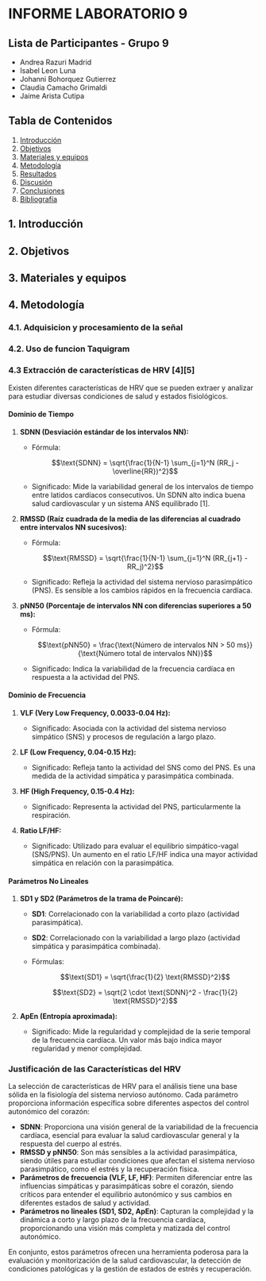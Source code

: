 # INFORME LABORATORIO 9
## Lista de Participantes - Grupo 9

- Andrea Razuri Madrid
- Isabel Leon Luna
- Johanni Bohorquez Gutierrez
- Claudia Camacho Grimaldi
- Jaime Arista Cutipa 

## Tabla de Contenidos

1. [Introducción](#1-introducción)
2. [Objetivos](#2-objetivos)
3. [Materiales y equipos](#3-materiales-y-equipos)
4. [Metodología](#4-metodología)
5. [Resultados](#5-resultados)
6. [Discusión](#6-discusión)
7. [Conclusiones](#7-conclusiones)
8. [Bibliografía](#8-bibliografía)


## 1. Introducción

## 2. Objetivos

## 3. Materiales y equipos

## 4. Metodología

### 4.1. Adquisicion y procesamiento de la señal

### 4.2. Uso de funcion Taquigram

### 4.3 Extracción de características de HRV [4][5]

Existen diferentes características de HRV que se pueden extraer y analizar para estudiar diversas condiciones de salud y estados fisiológicos.

#### Dominio de Tiempo

1. **SDNN (Desviación estándar de los intervalos NN):**
   - Fórmula:

     $$\text{SDNN} = \sqrt{\frac{1}{N-1} \sum_{j=1}^N (RR_j - \overline{RR})^2}$$
   
   - Significado: Mide la variabilidad general de los intervalos de tiempo entre latidos cardíacos consecutivos. Un SDNN alto indica buena salud cardiovascular y un sistema ANS equilibrado [1].

2. **RMSSD (Raíz cuadrada de la media de las diferencias al cuadrado entre intervalos NN sucesivos):**
   - Fórmula:
     
     $$\text{RMSSD} = \sqrt{\frac{1}{N-1} \sum_{j=1}^N (RR_{j+1} - RR_j)^2}$$
     
   - Significado: Refleja la actividad del sistema nervioso parasimpático (PNS). Es sensible a los cambios rápidos en la frecuencia cardíaca.

3. **pNN50 (Porcentaje de intervalos NN con diferencias superiores a 50 ms):**
   - Fórmula:

   
     $$\text{pNN50} = \frac{\text{Número de intervalos NN > 50 ms}}{\text{Número total de intervalos NN}}$$
     
     
   - Significado: Indica la variabilidad de la frecuencia cardíaca en respuesta a la actividad del PNS.

#### Dominio de Frecuencia

1. **VLF (Very Low Frequency, 0.0033-0.04 Hz):**
   - Significado: Asociada con la actividad del sistema nervioso simpático (SNS) y procesos de regulación a largo plazo.

2. **LF (Low Frequency, 0.04-0.15 Hz):**
   - Significado: Refleja tanto la actividad del SNS como del PNS. Es una medida de la actividad simpática y parasimpática combinada.

3. **HF (High Frequency, 0.15-0.4 Hz):**
   - Significado: Representa la actividad del PNS, particularmente la respiración.

4. **Ratio LF/HF:**
   - Significado: Utilizado para evaluar el equilibrio simpático-vagal (SNS/PNS). Un aumento en el ratio LF/HF indica una mayor actividad simpática en relación con la parasimpática.

#### Parámetros No Lineales

1. **SD1 y SD2 (Parámetros de la trama de Poincaré):**
   - **SD1**: Correlacionado con la variabilidad a corto plazo (actividad parasimpática).
   - **SD2**: Correlacionado con la variabilidad a largo plazo (actividad simpática y parasimpática combinada).
   - Fórmulas:
  
     
     $$\text{SD1} = \sqrt{\frac{1}{2} \text{RMSSD}^2}$$
  
     
     $$\text{SD2} = \sqrt{2 \cdot \text{SDNN}^2 - \frac{1}{2} \text{RMSSD}^2}$$
     

2. **ApEn (Entropía aproximada):**
   - Significado: Mide la regularidad y complejidad de la serie temporal de la frecuencia cardíaca. Un valor más bajo indica mayor regularidad y menor complejidad.

### Justificación de las Características del HRV

La selección de características de HRV para el análisis tiene una base sólida en la fisiología del sistema nervioso autónomo. Cada parámetro proporciona información específica sobre diferentes aspectos del control autonómico del corazón:

- **SDNN**: Proporciona una visión general de la variabilidad de la frecuencia cardíaca, esencial para evaluar la salud cardiovascular general y la respuesta del cuerpo al estrés.
- **RMSSD y pNN50**: Son más sensibles a la actividad parasimpática, siendo útiles para estudiar condiciones que afectan el sistema nervioso parasimpático, como el estrés y la recuperación física.
- **Parámetros de frecuencia (VLF, LF, HF)**: Permiten diferenciar entre las influencias simpáticas y parasimpáticas sobre el corazón, siendo críticos para entender el equilibrio autonómico y sus cambios en diferentes estados de salud y actividad.
- **Parámetros no lineales (SD1, SD2, ApEn)**: Capturan la complejidad y la dinámica a corto y largo plazo de la frecuencia cardíaca, proporcionando una visión más completa y matizada del control autonómico.

En conjunto, estos parámetros ofrecen una herramienta poderosa para la evaluación y monitorización de la salud cardiovascular, la detección de condiciones patológicas y la gestión de estados de estrés y recuperación.



